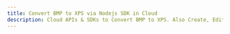 ---title: Convert BMP to XPS via Nodejs SDK in Clouddescription: Cloud APIs & SDKs to Convert BMP to XPS. Also Create, Edit & Render Microsoft Word & OpenOffice documents in the Cloud.---